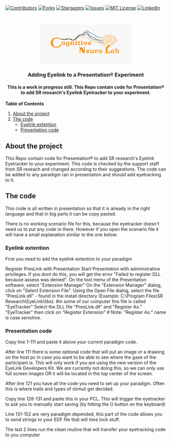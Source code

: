 [![Contributors][contributors-shield]][contributors-url]
[![Forks][forks-shield]][forks-url]
[![Stargazers][stars-shield]][stars-url]
[![Issues][issues-shield]][issues-url]
[![MIT License][license-shield]][license-url]
[![LinkedIn][linkedin-shield]][linkedin-url]


<br />
<p align="center">
  <a href="https://github.com/DouweHorsthuis/Adding-Eyelink-to-experiment/">
    <img src="images/logo.jpeg" alt="Logo" width="286" height="120">
  </a> 

<h3 align="center">Adding Eyelink to a Presentation® Experiment</h3>

<h4 align="center">This is a work in progress still. This Repo contain code for Presentation® to add SR research's Eyelink Eyetracker to your experiment.</h4>


**Table of Contents**
  
1. [About the project](#about-the-project)
2. [The code](#the-code)
    - [Eyelink extention](#eyelink-extention)  
    - [Presentation code](#presentation-code)  


## About the project  
This Repo contain code for Presentation® to add SR research's Eyelink Eyetracker to your experiment. This code is checked by the support staff from SR reseach and changed according to their suggestions. The code can be added to any paradigm ran in presentation and should add eyetracking to it. 

## The code
This code is all written in presentation so that it is already in the right language and that in big parts it can be copy pasted. 

There is no working scenario file for this, because the eyetracker doesn't need us to put any code in there. However if you open the scenario file it will have a small explanation similar to the one below. 

### Eyelink extention
First you need to add the eyelink extention to your paradigm

Register PresLink with Presentation
Start Presentation with administrative privileges. If you dont do this, you will get the error "Failed to register DLL because assess was denied".
On the tool menu of the Presentation software, select "Extension Manager"
On the "Extension Manager" dialog, click on "Select Extension File".
Using the Open File dialog, select the file "PresLink.dll" - found in the install directory (Example: C:\Program Files\SR Research\EyeLink\libs). #in some of our computer this file is called "EyeTracker"
Select the DLL file "PresLink.dll" and "Register As:" "EyeTracker" then click on "Register Extension" #
Note:
"Register As:" name is case sensitive.

### Presentation code

Copy line 1-111 and paste it above your current paradigm code. 

After line 111 there is some optional code that will put an image or a drawing on the host pc in case you want to be able to see where the gaze of the participant is. This will only work if you are using the new version of the EyeLink Developers Kit. We are currently not doing this, so we can only use full screen images OR it will be located in the top center of the screen.

After line 121 you have all the code you need to set up your paradigm. Often this is where trails and types of stimuli get decided.

Copy line 128-131 and paste this in your PCL. This will trigger the eyetracker to ask you to manually start saving (by hitting the O button on the keyboard)

Line 131-152 are very paradigm depended, this part of the code allows you to send strings to your EDF file that will time lock stuff. 

The last 2 lines run the clean routine that will transfer your eyetracking code to you computer


[contributors-shield]: https://img.shields.io/github/contributors/DouweHorsthuis/Adding-Eyelink-to-experiment.svg?style=for-the-badge
[contributors-url]: https://github.com/DouweHorsthuis/Adding-Eyelink-to-experiment/graphs/contributors
[forks-shield]: https://img.shields.io/github/forks/DouweHorsthuis/Adding-Eyelink-to-experiment.svg?style=for-the-badge
[forks-url]: https://github.com/DouweHorsthuis/Adding-Eyelink-to-experiment/network/members
[stars-shield]: https://img.shields.io/github/stars/DouweHorsthuis/Adding-Eyelink-to-experiment.svg?style=for-the-badge
[stars-url]: https://github.com/DouweHorsthuis/Adding-Eyelink-to-experiment/stargazers
[issues-shield]: https://img.shields.io/github/issues/DouweHorsthuis/Adding-Eyelink-to-experiment.svg?style=for-the-badge
[issues-url]: https://github.com/DouweHorsthuis/Adding-Eyelink-to-experiment/issues
[license-shield]: https://img.shields.io/github/license/DouweHorsthuis/Adding-Eyelink-to-experiment.svg?style=for-the-badge
[license-url]: https://github.com/DouweHorsthuis/Adding-Eyelink-to-experiment/blob/master/LICENSE.txt
[linkedin-shield]: https://img.shields.io/badge/-LinkedIn-black.svg?style=for-the-badge&logo=linkedin&colorB=555
[linkedin-url]: https://linkedin.com/in/douwe-horsthuis-725bb9188
